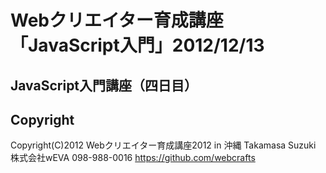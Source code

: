 # Webクリエイター育成講座「JavaScript入門」2012/12/13
## JavaScript入門講座（四日目）


## Copyright
Copyright(C)2012 Webクリエイター育成講座2012 in 沖縄
Takamasa Suzuki 株式会社wEVA 098-988-0016
https://github.com/webcrafts
